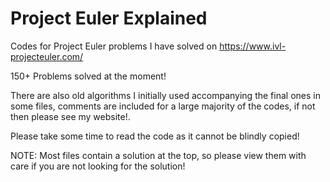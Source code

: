# Project Euler Explained

Codes for Project Euler problems I have solved on https://www.ivl-projecteuler.com/

150+ Problems solved at the moment! 

There are also old algorithms I initially used accompanying the final ones in some files, comments are included for a large majority of the codes, if not then please see my website!.

Please take some time to read the code as it cannot be blindly copied!

NOTE: Most files contain a solution at the top, so please view them with care if you are not looking for the solution!
